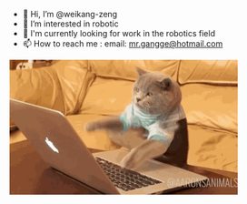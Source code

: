 - 👋 Hi, I’m @weikang-zeng
- 👀 I’m interested in robotic
- 🌱 I'm currently looking for work in the robotics field
- 📫 How to reach me : email: mr.gangge@hotmail.com

![img](https://github.com/weikang-zeng/weikang-zeng/blob/main/0.gif)




<!---
weikang-zeng/weikang-zeng is a ✨ special ✨ repository because its `README.md` (this file) appears on your GitHub profile.
You can click the Preview link to take a look at your changes.
--->
